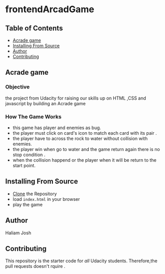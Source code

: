 # frontendArcadGame

## Table of Contents

* [Acrade game](#acrade-game)
* [Installing From Source](#installing-from-source)
* [Author](#author)
* [Contributing](#contributing)

## Acrade game

### Objective

the project from Udacity for raising our skills up on HTML ,CSS and javascript by building an Acrade game

### How The Game Works

- this game  has player and enemies as bug. 
- the player must click on card's icon  to match each card with its pair . 
- the player have to across the rock to water without collision with enemies.
- the player win when go to water and the game return again there is no stop condition .
- when the collision happend or the player when it will be return to the start point.



## Installing From Source
 - [Clone](https://github.com/halima992/frontendArcadGame) the Repository
 - load `index.html` in your browser
 - play the game

## Author
Haliam Josh 

## Contributing
This repository is the starter code for _all_ Udacity students. Therefore,the pull requests doesn't rquire .


